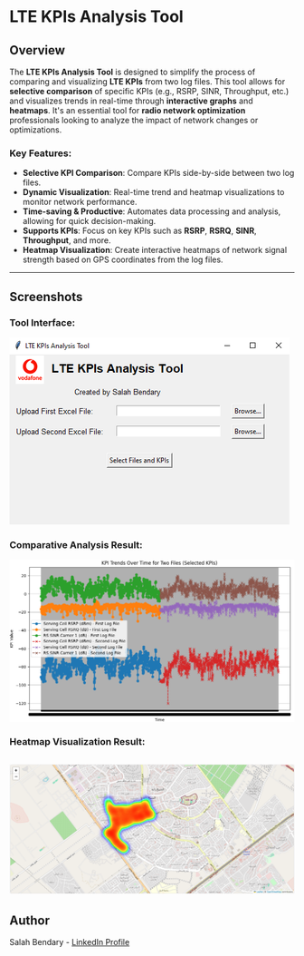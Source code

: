 # LTE KPIs Analysis Tool

## Overview

The **LTE KPIs Analysis Tool** is designed to simplify the process of comparing and visualizing **LTE KPIs** from two log files. This tool allows for **selective comparison** of specific KPIs (e.g., RSRP, SINR, Throughput, etc.) and visualizes trends in real-time through **interactive graphs** and **heatmaps**. It's an essential tool for **radio network optimization** professionals looking to analyze the impact of network changes or optimizations.

### Key Features:
- **Selective KPI Comparison**: Compare KPIs side-by-side between two log files.
- **Dynamic Visualization**: Real-time trend and heatmap visualizations to monitor network performance.
- **Time-saving & Productive**: Automates data processing and analysis, allowing for quick decision-making.
- **Supports KPIs**: Focus on key KPIs such as **RSRP**, **RSRQ**, **SINR**, **Throughput**, and more.
- **Heatmap Visualization**: Create interactive heatmaps of network signal strength based on GPS coordinates from the log files.

---

## Screenshots

### Tool Interface:
![Tool Interface](https://github.com/Salahbendary/LTE_KPIs_AnaylsisTool/blob/main/Images/InterfaceLTE_KPIs.png)


### Comparative Analysis Result:
![Result](https://github.com/Salahbendary/LTE_KPIs_AnaylsisTool/blob/main/Images/Result_LTE_KPIsTool.png)


### Heatmap Visualization Result:
![Result](https://github.com/Salahbendary/LTE_KPIs_AnaylsisTool/blob/main/Images/RouteFieldMeasurementsHeatMap.png)
---

## Author

Salah Bendary - [LinkedIn Profile](https://www.linkedin.com/in/salahbendary/)
